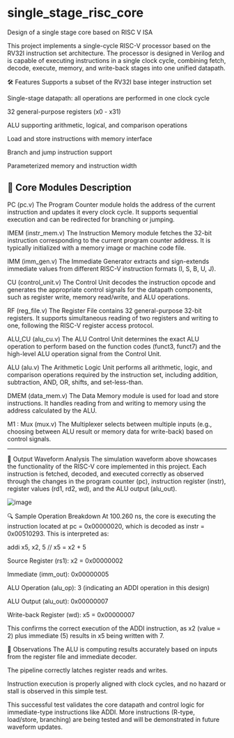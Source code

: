 # single_stage_risc_core
Design of a single stage core based on RISC V ISA


This project implements a single-cycle RISC-V processor based on the RV32I instruction set architecture. The processor is designed in Verilog and is capable of executing instructions in a single clock cycle, combining fetch, decode, execute, memory, and write-back stages into one unified datapath.

🛠️ Features
Supports a subset of the RV32I base integer instruction set

Single-stage datapath: all operations are performed in one clock cycle

32 general-purpose registers (x0 - x31)

ALU supporting arithmetic, logical, and comparison operations

Load and store instructions with memory interface

Branch and jump instruction support

Parameterized memory and instruction width



🔧 Core Modules Description
---------------------------------------------------------------------------------------------------------------------------------------------------------------

PC (pc.v)
The Program Counter module holds the address of the current instruction and updates it every clock cycle. It supports sequential execution and can be redirected for branching or jumping.

IMEM (instr_mem.v)
The Instruction Memory module fetches the 32-bit instruction corresponding to the current program counter address. It is typically initialized with a memory image or machine code file.

IMM (imm_gen.v)
The Immediate Generator extracts and sign-extends immediate values from different RISC-V instruction formats (I, S, B, U, J).

CU (control_unit.v)
The Control Unit decodes the instruction opcode and generates the appropriate control signals for the datapath components, such as register write, memory read/write, and ALU operations.

RF (reg_file.v)
The Register File contains 32 general-purpose 32-bit registers. It supports simultaneous reading of two registers and writing to one, following the RISC-V register access protocol.

ALU_CU (alu_cu.v)
The ALU Control Unit determines the exact ALU operation to perform based on the function codes (funct3, funct7) and the high-level ALU operation signal from the Control Unit.

ALU (alu.v)
The Arithmetic Logic Unit performs all arithmetic, logic, and comparison operations required by the instruction set, including addition, subtraction, AND, OR, shifts, and set-less-than.

DMEM (data_mem.v)
The Data Memory module is used for load and store instructions. It handles reading from and writing to memory using the address calculated by the ALU.

M1 : Mux (mux.v)
The Multiplexer selects between multiple inputs (e.g., choosing between ALU result or memory data for write-back) based on control signals.


-------------------------------------------------------------------------------------------------------------------------------------------------------------------

🧪 Output Waveform Analysis
The simulation waveform above showcases the functionality of the RISC-V core implemented in this project. Each instruction is fetched, decoded, and executed correctly as observed through the changes in the program counter (pc), instruction register (instr), register values (rd1, rd2, wd), and the ALU output (alu_out).


![image](https://github.com/user-attachments/assets/867b62fc-a265-4f95-a406-ca3567da4f1b)


🔍 Sample Operation Breakdown
At 100.260 ns, the core is executing the instruction located at pc = 0x00000020, which is decoded as instr = 0x00510293. This is interpreted as:


addi x5, x2, 5   // x5 = x2 + 5

Source Register (rs1): x2 = 0x00000002

Immediate (imm_out): 0x00000005

ALU Operation (alu_op): 3 (indicating an ADDI operation in this design)

ALU Output (alu_out): 0x00000007

Write-back Register (wd): x5 = 0x00000007

This confirms the correct execution of the ADDI instruction, as x2 (value = 2) plus immediate (5) results in x5 being written with 7.

🧠 Observations
The ALU is computing results accurately based on inputs from the register file and immediate decoder.

The pipeline correctly latches register reads and writes.

Instruction execution is properly aligned with clock cycles, and no hazard or stall is observed in this simple test.

This successful test validates the core datapath and control logic for immediate-type instructions like ADDI. More instructions (R-type, load/store, branching) are being tested and will be demonstrated in future waveform updates.

